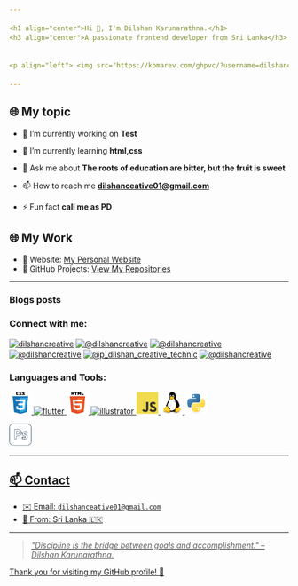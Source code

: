 ```yaml
---

<h1 align="center">Hi 👋, I'm Dilshan Karunarathna.</h1>
<h3 align="center">A passionate frontend developer from Sri Lanka</h3>


<p align="left"> <img src="https://komarev.com/ghpvc/?username=dilshancreative&label=Profile%20views&color=0e75b6&style=flat" alt="dilshancreative" /> </p>

---
```


## 🌐 My topic


- 🔭 I’m currently working on **Test**

- 🌱 I’m currently learning **html,css**

- 💬 Ask me about **The roots of education are bitter, but the fruit is sweet**

- 📫 How to reach me **dilshanceative01@gmail.com**

- ⚡ Fun fact **call me as PD**


## 🌐 My Work

- 🔗 Website: [My Personal Website](https://yourusername.github.io/your-repo/)
- 📂 GitHub Projects: [View My Repositories](https://github.com/dilshanceative)

---


### Blogs posts
<!-- BLOG-POST-LIST:START -->
<!-- BLOG-POST-LIST:END -->

<h3 align="left">Connect with me:</h3>
<p align="left">
<a href="https://twitter.com/dilshancreative" target="blank"><img align="center" src="https://raw.githubusercontent.com/rahuldkjain/github-profile-readme-generator/master/src/images/icons/Social/twitter.svg" alt="dilshancreative" height="30" width="40" /></a>
<a href="https://linkedin.com/in/@dilshancreative" target="blank"><img align="center" src="https://raw.githubusercontent.com/rahuldkjain/github-profile-readme-generator/master/src/images/icons/Social/linked-in-alt.svg" alt="@dilshancreative" height="30" width="40" /></a>
<a href="https://fb.com/@dilshancreative" target="blank"><img align="center" src="https://raw.githubusercontent.com/rahuldkjain/github-profile-readme-generator/master/src/images/icons/Social/facebook.svg" alt="@dilshancreative" height="30" width="40" /></a>
<a href="https://instagram.com/@dilshancreative" target="blank"><img align="center" src="https://raw.githubusercontent.com/rahuldkjain/github-profile-readme-generator/master/src/images/icons/Social/instagram.svg" alt="@dilshancreative" height="30" width="40" /></a>
<a href="https://www.youtube.com/c/@p_dilshan_creative_technic" target="blank"><img align="center" src="https://raw.githubusercontent.com/rahuldkjain/github-profile-readme-generator/master/src/images/icons/Social/youtube.svg" alt="@p_dilshan_creative_technic" height="30" width="40" /></a>
<a href="/@dilshancreative" target="blank"><img align="center" src="https://raw.githubusercontent.com/rahuldkjain/github-profile-readme-generator/master/src/images/icons/Social/rss.svg" alt="@dilshancreative" height="30" width="40" /></a>
</p>

<h3 align="left">Languages and Tools:</h3>
<p align="left"> <a href="https://www.w3schools.com/css/" target="_blank" rel="noreferrer"> <img src="https://raw.githubusercontent.com/devicons/devicon/master/icons/css3/css3-original-wordmark.svg" alt="css3" width="40" height="40"/> </a> <a href="https://flutter.dev" target="_blank" rel="noreferrer"> <img src="https://www.vectorlogo.zone/logos/flutterio/flutterio-icon.svg" alt="flutter" width="40" height="40"/> </a> <a href="https://www.w3.org/html/" target="_blank" rel="noreferrer"> <img src="https://raw.githubusercontent.com/devicons/devicon/master/icons/html5/html5-original-wordmark.svg" alt="html5" width="40" height="40"/> </a> <a href="https://www.adobe.com/in/products/illustrator.html" target="_blank" rel="noreferrer"> <img src="https://www.vectorlogo.zone/logos/adobe_illustrator/adobe_illustrator-icon.svg" alt="illustrator" width="40" height="40"/> </a> <a href="https://developer.mozilla.org/en-US/docs/Web/JavaScript" target="_blank" rel="noreferrer"> <img src="https://raw.githubusercontent.com/devicons/devicon/master/icons/javascript/javascript-original.svg" alt="javascript" width="40" height="40"/> </a> <a href="https://www.linux.org/" target="_blank" rel="noreferrer"> <img src="https://raw.githubusercontent.com/devicons/devicon/master/icons/linux/linux-original.svg" alt="linux" width="40" height="40"/> </a> </a> <a href="https://www.python.org" target="_blank" rel="noreferrer"> <img src="https://raw.githubusercontent.com/devicons/devicon/master/icons/python/python-original.svg" alt="python" width="40" height="40"/> </a> </p>  <a href="https://www.photoshop.com/en" target="_blank" rel="noreferrer"> <img src="https://raw.githubusercontent.com/devicons/devicon/master/icons/photoshop/photoshop-line.svg" alt="photoshop" width="40" height="40"/> 
  
---

## 📫 Contact

- ✉️ Email: `dilshanceative01@gmail.com`
- 📍 From: Sri Lanka 🇱🇰

---

> _"Discipline is the bridge between goals and accomplishment." – Dilshan Karunarathna._

Thank you for visiting my GitHub profile! 🙏












